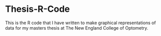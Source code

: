# Thesis-R-Code
This is the R code that I have written to make graphical representations of data for my masters thesis at The New England College of Optometry.
